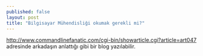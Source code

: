 ```yaml
---
published: false
layout: post
title: "Bilgisayar Mühendisliği okumak gerekli mi?"
---
```


http://www.commandlinefanatic.com/cgi-bin/showarticle.cgi?article=art047 adresinde arkadaşın anlattığı gibi bir blog yazılabilir.



